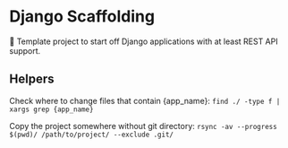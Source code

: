 # Django Scaffolding

🚀 Template project to start off Django applications with at least REST API support.

## Helpers

Check where to change files that contain {app_name}:
`find ./ -type f | xargs grep {app_name}`

Copy the project somewhere without git directory:
`rsync -av --progress $(pwd)/ /path/to/project/ --exclude .git/`
